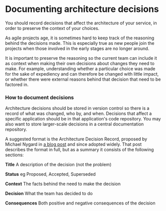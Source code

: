 # Documenting architecture decisions

You should record decisions that affect the architecture of your service, in
order to preserve the context of your choices.

As agile projects age, it is sometimes hard to keep track of the reasoning
behind the decisions made. This is especially true as new people join
the projects when those involved in the early stages are no longer around.

It is important to preserve the reasoning so the current team can
include it as context when making their own decisions about changes they need to
make. For example, understanding whether a particular choice was made for the 
sake of expediency and can therefore be changed with little impact, or whether
there were external reasons behind that decision that need to be factored in.

### How to document decisions

Architecture decisions should be stored in version control so there is a
record of what was changed, who by, and when. Decisions that affect a specific
application should be in that application's code repository. You may also want
to store larger-scale decisions in a central documentation repository.

A suggested format is the Architecture Decision Record, proposed by Michael
Nygard in [a blog post](http://thinkrelevance.com/blog/2011/11/15/documenting-architecture-decisions)
and since adopted widely. That post describes the format in full, but as a
summary it consists of the following sections:

**Title** A description of the decision (not the problem)

**Status** eg Proposed, Accepted, Superseded

**Context** The facts behind the need to make the decision

**Decision** What the team has decided to do

**Consequences** Both positive and negative consequences of the decision